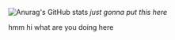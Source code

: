 ![Anurag's GitHub stats](https://github-readme-stats.vercel.app/api?username=thegermanguyben&count_private=true&show_icons=true&theme=shades-of-purple)
*just gonna put this here*

hmm hi
what are you doing here
